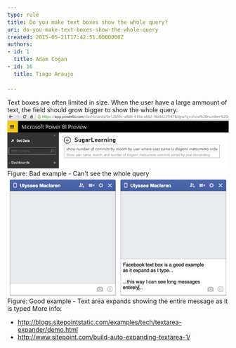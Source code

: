 ```yaml
---
type: rule
title: Do you make text boxes show the whole query?
uri: do-you-make-text-boxes-show-the-whole-query
created: 2015-05-21T17:42:51.0000000Z
authors:
- id: 1
  title: Adam Cogan
- id: 16
  title: Tiago Araujo

---
```


 
Text boxes are often limited in size. When the user have a large ammount of text, the field should grow bigger to show the whole query.
 ![text area bad example](textarea-small-bad.png)Figure: Bad example - Can't see the whole query![text area good example](textarea-big-good.png)Figure: Good example - Text area expands showing the entire message as it is typed
More info:

- http://blogs.sitepointstatic.com/examples/tech/textarea-expander/demo.html
- http://www.sitepoint.com/build-auto-expanding-textarea-1/


